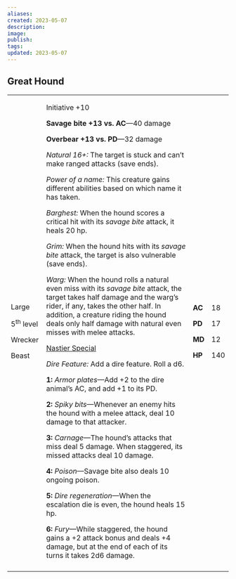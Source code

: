 ```yaml
---
aliases: 
created: 2023-05-07
description: 
image: 
publish: 
tags: 
updated: 2023-05-07
---
```


## Great Hound

<table>
<colgroup>
<col style="width: 16%" />
<col style="width: 71%" />
<col style="width: 5%" />
<col style="width: 6%" />
</colgroup>
<tbody>
<tr class="odd">
<td><p>Large</p>
<p>5<sup>th</sup> level</p>
<p>Wrecker</p>
<p>Beast</p></td>
<td><p>Initiative +10</p>
<p><strong>Savage bite +13 vs. AC</strong>—40 damage</p>
<p><strong>Overbear +13 vs. PD</strong>—32 damage</p>
<p><em>Natural 16+:</em> The target is stuck and can’t make ranged
attacks (save ends).</p>
<p><em>Power of a name:</em> This creature gains different abilities
based on which name it has taken.</p>
<p><em>Barghest:</em> When the hound scores a critical hit with its
<em>savage bite</em> attack, it heals 20 hp.</p>
<p><em>Grim:</em> When the hound hits with its <em>savage bite</em>
attack, the target is also vulnerable (save ends).</p>
<p><em>Warg:</em> When the hound rolls a natural even miss with its
<em>savage bite</em> attack, the target takes half damage and the warg’s
rider, if any, takes the other half. In addition, a creature riding the
hound deals only half damage with natural even misses with melee
attacks.</p>
<p><u>Nastier Special</u></p>
<p><em>Dire Feature:</em> Add a dire feature. Roll a d6.</p>
<p><strong>1:</strong> <em>Armor plates</em>—Add +2 to the dire animal’s
AC, and add +1 to its PD.</p>
<p><strong>2:</strong> <em>Spiky bits</em>—Whenever an enemy hits the
hound with a melee attack, deal 10 damage to that attacker.</p>
<p><strong>3:</strong> <em>Carnage</em>—The hound’s attacks that miss
deal 5 damage. When staggered, its missed attacks deal 10 damage.</p>
<p><strong>4:</strong> <em>Poison</em>—Savage bite also deals 10 ongoing
poison.</p>
<p><strong>5:</strong> <em>Dire regeneration</em>—When the escalation
die is even, the hound heals 15 hp.</p>
<p><strong>6:</strong> <em>Fury</em>—While staggered, the hound gains a
+2 attack bonus and deals +4 damage, but at the end of each of its turns
it takes 2d6 damage.</p></td>
<td><p><strong>AC</strong></p>
<p><strong>PD</strong></p>
<p><strong>MD</strong></p>
<p><strong>HP</strong></p></td>
<td><p>18</p>
<p>17</p>
<p>12</p>
<p>140</p></td>
</tr>
<tr class="even">
<td></td>
<td></td>
<td></td>
<td></td>
</tr>
</tbody>
</table>

